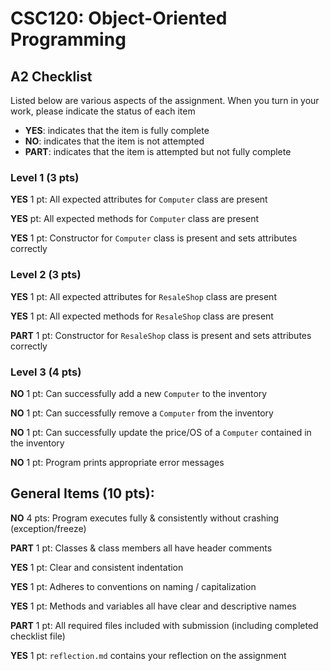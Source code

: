 # CSC120: Object-Oriented Programming
## A2 Checklist

Listed below are various aspects of the assignment.  When you turn in your work, please indicate the status of each item

- **YES**: indicates that the item is fully complete
- **NO**: indicates that the item is not attempted
- **PART**: indicates that the item is attempted but not fully complete

### Level 1 (3 pts)

**YES** 1 pt: All expected attributes for `Computer` class are present

**YES** pt: All expected methods for `Computer` class are present

**YES** 1 pt: Constructor for `Computer` class is present and sets attributes correctly

### Level 2 (3 pts)

**YES** 1 pt: All expected attributes for `ResaleShop` class are present

**YES** 1 pt: All expected methods for `ResaleShop` class are present

**PART** 1 pt: Constructor for `ResaleShop` class is present and sets attributes correctly

### Level 3 (4 pts)

**NO** 1 pt: Can successfully add a new `Computer` to the inventory

**NO** 1 pt: Can successfully remove a `Computer` from the inventory

**NO** 1 pt: Can successfully update the price/OS of a `Computer` contained in the inventory

**NO** 1 pt: Program prints appropriate error messages

## General Items (10 pts):

**NO** 4 pts: Program executes fully & consistently without crashing (exception/freeze)

**PART** 1 pt: Classes & class members all have header comments

**YES** 1 pt: Clear and consistent indentation

**YES** 1 pt: Adheres to conventions on naming / capitalization

**YES** 1 pt: Methods and variables all have clear and descriptive names

**PART** 1 pt: All required files included with submission (including completed checklist file)

**YES** 1 pt: `reflection.md` contains your reflection on the assignment
